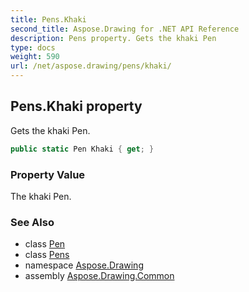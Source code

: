 ```yaml
---
title: Pens.Khaki
second_title: Aspose.Drawing for .NET API Reference
description: Pens property. Gets the khaki Pen
type: docs
weight: 590
url: /net/aspose.drawing/pens/khaki/
---
```

## Pens.Khaki property

Gets the khaki Pen.

```csharp
public static Pen Khaki { get; }
```

### Property Value

The khaki Pen.

### See Also

* class [Pen](../../pen/)
* class [Pens](../)
* namespace [Aspose.Drawing](../../pens/)
* assembly [Aspose.Drawing.Common](../../../)


